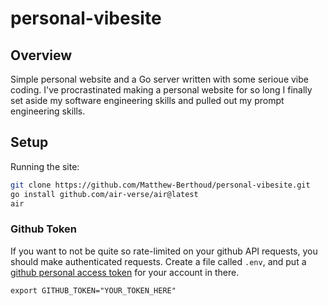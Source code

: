 # personal-vibesite

## Overview
Simple personal website and a Go server written with some serioue vibe coding.
I've procrastinated making a personal website for so long I finally set aside my software engineering skills and pulled out my prompt engineering skills.

## Setup

Running the site:
```sh
git clone https://github.com/Matthew-Berthoud/personal-vibesite.git
go install github.com/air-verse/air@latest
air
```

### Github Token
If you want to not be quite so rate-limited on your github API requests, you should make authenticated requests.
Create a file called `.env`, and put a [github personal access token](https://docs.github.com/en/authentication/keeping-your-account-and-data-secure/managing-your-personal-access-tokens) for your account in there.
```sh:.env
export GITHUB_TOKEN="YOUR_TOKEN_HERE"

```

